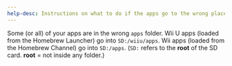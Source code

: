 ```yaml
---
help-desc: Instructions on what to do if the apps go to the wrong place
---
```


Some (or all) of your apps are in the wrong `apps` folder.
Wii U apps (loaded from the Homebrew Launcher) go into `SD:/wiiu/apps`.
Wii apps (loaded from the Homebrew Channel) go into `SD:/apps`.
(`SD:` refers to the **root** of the SD card. **root** = not inside any folder.)
